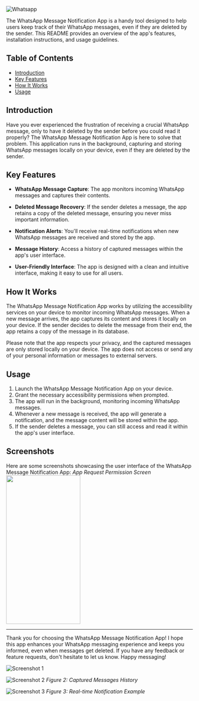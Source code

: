 [Whatsapp]:https://img.shields.io/badge/Whatsapp-3DDC84?style=for-the-badge&logo=Whatsapp&logoColor=white
![Whatsapp]

The WhatsApp Message Notification App is a handy tool designed to help users keep track of their WhatsApp messages, even if they are deleted by the sender. This README provides an overview of the app's features, installation instructions, and usage guidelines.

## Table of Contents
- [Introduction](#introduction)
- [Key Features](#key-features)
- [How It Works](#how-it-works)
- [Usage](#usage)


## Introduction

Have you ever experienced the frustration of receiving a crucial WhatsApp message, only to have it deleted by the sender before you could read it properly? The WhatsApp Message Notification App is here to solve that problem. This application runs in the background, capturing and storing WhatsApp messages locally on your device, even if they are deleted by the sender.

## Key Features

- **WhatsApp Message Capture**: The app monitors incoming WhatsApp messages and captures their contents.

- **Deleted Message Recovery**: If the sender deletes a message, the app retains a copy of the deleted message, ensuring you never miss important information.

- **Notification Alerts**: You'll receive real-time notifications when new WhatsApp messages are received and stored by the app.

- **Message History**: Access a history of captured messages within the app's user interface.

- **User-Friendly Interface**: The app is designed with a clean and intuitive interface, making it easy to use for all users.



## How It Works

The WhatsApp Message Notification App works by utilizing the accessibility services on your device to monitor incoming WhatsApp messages. When a new message arrives, the app captures its content and stores it locally on your device. If the sender decides to delete the message from their end, the app retains a copy of the message in its database.

Please note that the app respects your privacy, and the captured messages are only stored locally on your device. The app does not access or send any of your personal information or messages to external servers.

## Usage

1. Launch the WhatsApp Message Notification App on your device.
2. Grant the necessary accessibility permissions when prompted.
3. The app will run in the background, monitoring incoming WhatsApp messages.
4. Whenever a new message is received, the app will generate a notification, and the message content will be stored within the app.
5. If the sender deletes a message, you can still access and read it within the app's user interface.



## Screenshots

Here are some screenshots showcasing the user interface of the WhatsApp Message Notification App:
 *App Request Permission Screen* 
<img src ="https://github.com/netanel97/WhatsApp_Notification/assets/101398032/6a74fe17-f1a5-4c9d-94c8-354c09bbc5f6" width = "200" height = "400">


-----------------------------------

Thank you for choosing the WhatsApp Message Notification App! I hope this app enhances your WhatsApp messaging experience and keeps you informed, even when messages get deleted. If you have any feedback or feature requests, don't hesitate to let us know. Happy messaging!






![Screenshot 1](screenshot_1.png)


![Screenshot 2](screenshot_2.png)
*Figure 2: Captured Messages History*

![Screenshot 3](screenshot_3.png)
*Figure 3: Real-time Notification Example*

